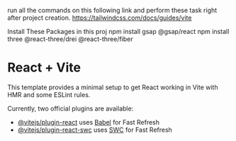 run all the commands on this following link and perform these task right after project creation.
https://tailwindcss.com/docs/guides/vite

Install These Packages in this proj
npm install gsap @gsap/react
npm install three @react-three/drei @react-three/fiber





# React + Vite

This template provides a minimal setup to get React working in Vite with HMR and some ESLint rules.

Currently, two official plugins are available:

- [@vitejs/plugin-react](https://github.com/vitejs/vite-plugin-react/blob/main/packages/plugin-react/README.md) uses [Babel](https://babeljs.io/) for Fast Refresh
- [@vitejs/plugin-react-swc](https://github.com/vitejs/vite-plugin-react-swc) uses [SWC](https://swc.rs/) for Fast Refresh
